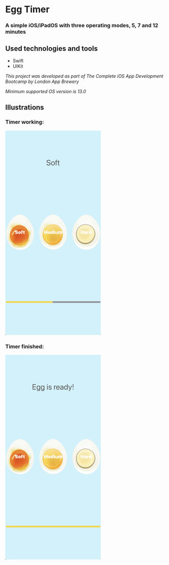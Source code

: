 # Egg Timer

### A simple iOS/iPadOS with three operating modes, 5, 7 and 12 minutes

## Used technologies and tools

- Swift
- UIKit

*This project was developed as part of The Complete iOS App Development Bootcamp by London App Brewery*

*Minimum supported OS version is 13.0*

## Illustrations

### Timer working:

<img src="Documentation/1.png" alt="Start screen" width="300">

### Timer finished:

<img src="Documentation/2.png" alt="Start screen" width="300">

